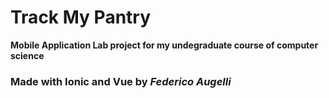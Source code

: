 # Track My Pantry 
**Mobile Application Lab project for my undegraduate course of computer science**
### Made with Ionic and Vue by *Federico Augelli*
